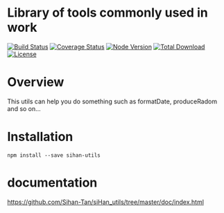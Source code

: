 # Library of tools commonly used in work

[![Build Status](https://travis-ci.org/Sihan-Tan/siHan_utils.svg?branch=master)](https://travis-ci.org/github/Sihan-Tan/siHan_utils)
[![Coverage Status](https://coveralls.io/repos/github/Sihan-Tan/siHan_utils/badge.svg)](https://coveralls.io/github/Sihan-Tan/siHan_utils)
[![Node Version](https://img.shields.io/node/v/sihan-utils)](https://img.shields.io/node/v/sihan-utils)
[![Total Download](https://img.shields.io/npm/dt/sihan-utils)](https://npmcharts.com/compare/sihan-utils)
[![License](https://img.shields.io/badge/license-MIT-brightgreen.svg)](https://github.com/Sihan-Tan/siHan_utils/blob/master/LICENSE)

# Overview

This utils can help you do something such as formatDate, produceRadom and so on...

# Installation
`npm install --save sihan-utils`

# documentation

https://github.com/Sihan-Tan/siHan_utils/tree/master/doc/index.html

